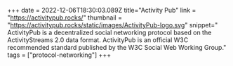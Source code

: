 +++
date = 2022-12-06T18:30:03.089Z
title="Activity Pub"
link = "https://activitypub.rocks/"
thumbnail = "https://activitypub.rocks/static/images/ActivityPub-logo.svg"
snippet=" ActivityPub is a decentralized social networking protocol based on the ActivityStreams 2.0 data format. ActivityPub is an official W3C recommended standard published by the W3C Social Web Working Group."
tags = ["protocol-networking"]
+++
